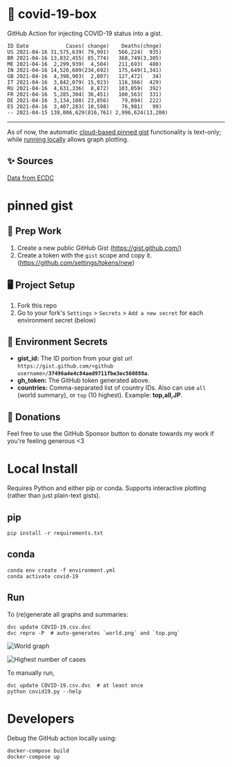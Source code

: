 # 🏥 covid-19-box

GitHub Action for injecting COVID-19 status into a gist.

```
ID Date            Cases( change)    Deaths(chnge)
US 2021-04-16 31,575,639( 79,991)   566,224(  935)
BR 2021-04-16 13,832,455( 85,774)   368,749(3,305)
ME 2021-04-16  2,299,939(  4,504)   211,693(  480)
IN 2021-04-16 14,526,609(234,692)   175,649(1,341)
GB 2021-04-16  4,398,903(  2,807)   127,472(   34)
IT 2021-04-16  3,842,079( 15,923)   116,366(  429)
RU 2021-04-16  4,631,336(  8,872)   103,059(  392)
FR 2021-04-16  5,285,304( 36,451)   100,563(  331)
DE 2021-04-16  3,134,108( 23,856)    79,894(  222)
ES 2021-04-16  3,407,283( 10,598)    76,981(   99)
-- 2021-04-15 139,006,629(816,761) 2,996,624(13,200)
```

---

As of now, the automatic [cloud-based pinned gist](#pinned-gist) functionality is text-only;
while [running locally](#local-install) allows graph plotting.

## ✨ Sources

[Data from ECDC](https://www.ecdc.europa.eu/en/publications-data/download-todays-data-geographic-distribution-covid-19-cases-worldwide)

# pinned gist

## 🎒 Prep Work
1. Create a new public GitHub Gist (https://gist.github.com/)
1. Create a token with the `gist` scope and copy it. (https://github.com/settings/tokens/new)

## 🖥 Project Setup
1. Fork this repo
1. Go to your fork's `Settings` > `Secrets` > `Add a new secret` for each environment secret (below)

## 🤫 Environment Secrets
- **gist_id:** The ID portion from your gist url `https://gist.github.com/<github username>/`**`37496a4e4c84aed9711fbe3ec560888a`**.
- **gh_token:** The GitHub token generated above.
- **countries:** Comma-separated list of country IDs. Also can use `all` (world summary), or `top` (10 highest). Example: **top,all,JP**.

## 💸 Donations

Feel free to use the GitHub Sponsor button to donate towards my work if you're feeling generous <3

# Local Install

Requires Python and either pip or conda. Supports interactive plotting (rather than just plain-text gists).

## pip

```
pip install -r requirements.txt
```

## conda

```
conda env create -f environment.yml
conda activate covid-19
```

## Run

To (re)generate all graphs and summaries:

```
dvc update COVID-19.csv.dvc
dvc repro -P  # auto-generates `world.png` and `top.png`
```

![World graph](world.png)

![Highest number of cases](top.png)

To manually run,

```
dvc update COVID-19.csv.dvc  # at least once
python covid19.py --help
```

# Developers

Debug the GitHub action locally using:

```
docker-compose build
docker-compose up
```
